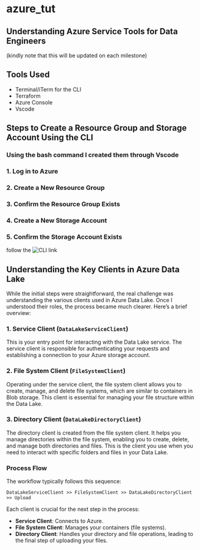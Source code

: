 # azure_tut

## Understanding Azure Service Tools for Data Engineers

(kindly note that this will be updated on each milestone)

## Tools Used
- Terminal/iTerm for the CLI
- Terraform
- Azure Console
- Vscode

## Steps to Create a Resource Group and Storage Account Using the CLI

### Using the bash command I created them through Vscode 

### 1. Log in to Azure

### 2. Create a New Resource Group

### 3. Confirm the Resource Group Exists

### 4. Create a New Storage Account

### 5. Confirm the Storage Account Exists

follow the ![CLI link](cli_commands)


## Understanding the Key Clients in Azure Data Lake

While the initial steps were straightforward, the real challenge was understanding the various clients used in Azure Data Lake. Once I understood their roles, the process became much clearer. Here’s a brief overview:

### 1. Service Client (`DataLakeServiceClient`)
This is your entry point for interacting with the Data Lake service. The service client is responsible for authenticating your requests and establishing a connection to your Azure storage account.

### 2. File System Client (`FileSystemClient`)
Operating under the service client, the file system client allows you to create, manage, and delete file systems, which are similar to containers in Blob storage. This client is essential for managing your file structure within the Data Lake.

### 3. Directory Client (`DataLakeDirectoryClient`)
The directory client is created from the file system client. It helps you manage directories within the file system, enabling you to create, delete, and manage both directories and files. This is the client you use when you need to interact with specific folders and files in your Data Lake.

### Process Flow
The workflow typically follows this sequence:

`DataLakeServiceClient >> FileSystemClient >> DataLakeDirectoryClient >> Upload`

Each client is crucial for the next step in the process:
- **Service Client**: Connects to Azure.
- **File System Client**: Manages your containers (file systems).
- **Directory Client**: Handles your directory and file operations, leading to the final step of uploading your files.

